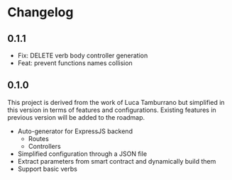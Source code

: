 # Changelog

## 0.1.1

- Fix: DELETE verb body controller generation
- Feat: prevent functions names collision

## 0.1.0

This project is derived from the work of Luca Tamburrano but simplified in this version in terms of features and configurations. Existing features in previous version will be added to the roadmap.

- Auto-generator for ExpressJS backend
  - Routes
  - Controllers
- Simplified configuration through a JSON file
- Extract parameters from smart contract and dynamically build them
- Support basic verbs
